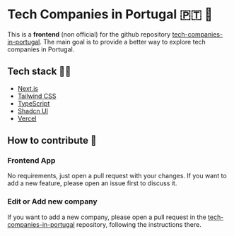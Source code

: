 # Tech Companies in Portugal 🇵🇹 🚀

This is a **frontend** (non official) for the github repository [tech-companies-in-portugal](https://github.com/marmelo/tech-companies-in-portugal). The main goal is to provide a better way to explore tech companies in Portugal.

## Tech stack 🧑‍💻

- [Next.js](https://nextjs.org/)
- [Tailwind CSS](https://tailwindcss.com/)
- [TypeScript](https://www.typescriptlang.org/)
- [Shadcn UI](https://ui.shadcn.com)
- [Vercel](https://vercel.com/)

## How to contribute 🤝

### Frontend App

No requirements, just open a pull request with your changes.
If you want to add a new feature, please open an issue first to discuss it.

### Edit or Add new company

If you want to add a new company, please open a pull request in the [tech-companies-in-portugal](https://github.com/marmelo/tech-companies-in-portugal) repository, following the instructions there.
